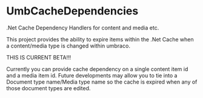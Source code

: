 UmbCacheDependencies
====================

.Net Cache Dependency Handlers for content and media etc.

This project provides the ability to expire items within the .Net Cache when a content/media type is changed within umbraco.

THIS IS CURRENT BETA!!!


Currently you can provide cache dependency on a single content item id and a media item id.
Future developments may allow you to tie into a Document type name/Media type name so the cache is expired when any of those document types are edited.
